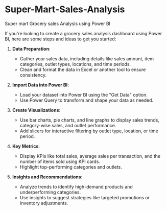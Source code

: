 # Super-Mart-Sales-Analysis
Super mart Grocery sales Analysis using Power BI

If you're looking to create a grocery sales analysis dashboard using Power BI, here are some steps and ideas to get you started:

1. **Data Preparation**:
   - Gather your sales data, including details like sales amount, item categories, outlet types, locations, and time periods.
   - Clean and format the data in Excel or another tool to ensure consistency.

2. **Import Data into Power BI**:
   - Load your dataset into Power BI using the "Get Data" option.
   - Use Power Query to transform and shape your data as needed.

3. **Create Visualizations**:
   - Use bar charts, pie charts, and line graphs to display sales trends, category-wise sales, and outlet performance.
   - Add slicers for interactive filtering by outlet type, location, or time period.

4. **Key Metrics**:
   - Display KPIs like total sales, average sales per transaction, and the number of items sold using KPI cards.
   - Highlight top-performing categories and outlets.

5. **Insights and Recommendations**:
   - Analyze trends to identify high-demand products and underperforming categories.
   - Use insights to suggest strategies like targeted promotions or inventory adjustments.

